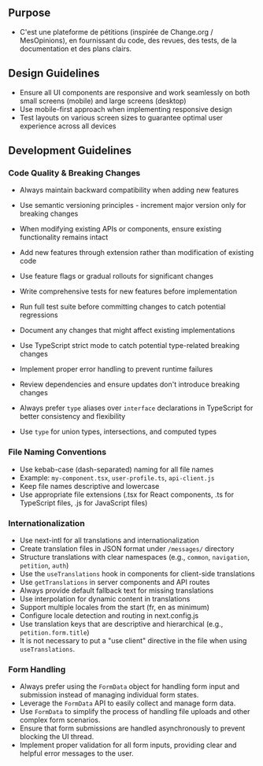 ## Purpose

-   C'est une plateforme de pétitions (inspirée de Change.org / MesOpinions), en fournissant du code, des revues, des tests, de la documentation et des plans clairs.

## Design Guidelines

-   Ensure all UI components are responsive and work seamlessly on both small screens (mobile) and large screens (desktop)
-   Use mobile-first approach when implementing responsive design
-   Test layouts on various screen sizes to guarantee optimal user experience across all devices

## Development Guidelines

### Code Quality & Breaking Changes

-   Always maintain backward compatibility when adding new features
-   Use semantic versioning principles - increment major version only for breaking changes
-   When modifying existing APIs or components, ensure existing functionality remains intact
-   Add new features through extension rather than modification of existing code
-   Use feature flags or gradual rollouts for significant changes
-   Write comprehensive tests for new features before implementation
-   Run full test suite before committing changes to catch potential regressions
-   Document any changes that might affect existing implementations
-   Use TypeScript strict mode to catch potential type-related breaking changes
-   Implement proper error handling to prevent runtime failures
-   Review dependencies and ensure updates don't introduce breaking changes

-   Always prefer `type` aliases over `interface` declarations in TypeScript for better consistency and flexibility
-   Use `type` for union types, intersections, and computed types

### File Naming Conventions

-   Use kebab-case (dash-separated) naming for all file names
-   Example: `my-component.tsx`, `user-profile.ts`, `api-client.js`
-   Keep file names descriptive and lowercase
-   Use appropriate file extensions (.tsx for React components, .ts for TypeScript files, .js for JavaScript files)

### Internationalization

-   Use next-intl for all translations and internationalization
-   Create translation files in JSON format under `/messages/` directory
-   Structure translations with clear namespaces (e.g., `common`, `navigation`, `petition`, `auth`)
-   Use the `useTranslations` hook in components for client-side translations
-   Use `getTranslations` in server components and API routes
-   Always provide default fallback text for missing translations
-   Use interpolation for dynamic content in translations
-   Support multiple locales from the start (fr, en as minimum)
-   Configure locale detection and routing in next.config.js
-   Use translation keys that are descriptive and hierarchical (e.g., `petition.form.title`)
-   It is not necessary to put a "use client" directive in the file when using `useTranslations`.

### Form Handling

-   Always prefer using the `FormData` object for handling form input and submission instead of managing individual form states.
-   Leverage the `FormData` API to easily collect and manage form data.
-   Use `FormData` to simplify the process of handling file uploads and other complex form scenarios.
-   Ensure that form submissions are handled asynchronously to prevent blocking the UI thread.
-   Implement proper validation for all form inputs, providing clear and helpful error messages to the user.

